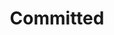 ---
title: "Committed"
type: "core"
tagline: "I do what I say I’ll do; people can count on me."
definitions:
  - title: "Determined"
    unsatisfactories:
      - "Apathetic in approach to tasks projects or work."
    needs:
      - "Sometimes hesitant and unenthusiastic in approach to tasks."
    meets:
      - "Starts and handles tasks promptly and efficiently."
    exceeds:
      - "Handles tasks and projects enthusiastically and tries repeatedly to overcome any obstacles."
    exceptionals:
      - "Enthusiastically approaches all tasks and refuses to be beaten by obstacles."
  - title: "Proactive"
    unsatisfactories:
      - "Rarely does any preparation for work."
      - "Fails to anticipate even the most obvious problems."
    needs:
      - "Poor preparation for tasks, needs to plan ahead more."
    meets:
      - "Identifies and communicates potential problems."
      - "Speaks up with ideas for new projects or changes in procedures."
    exceeds:
      - "Tries to correct a faulty procedure or practice."
      - "Tries to bring about improved procedures for work."
      - "Seeks to resolve problems before they even arise."
    exceptionals:
      - "Implements solutions to pressing organisational problems."
      - "Develops and makes recommendations concerning issues problems and opportunities."
  - title: "Highly productive"
    unsatisfactories:
      - "Lacks focus and easily distracted."
      - "Often fails to complete tasks."
    needs:
      - "Sometimes has trouble identifying the proper priority for their tasks."
    meets:
      - "Prioritises work well, stays focused on the task in hand."
      - "Usually achieves the desired goal."
    exceeds:
      - "Responds to most barriers, problems and challenges with a problem-solving attitude."
    exceptionals:
      - "Always gets the right things done at the right time."
      - "Always achieves the desired goals."
  - title: "Strives for quality"
    unsatisfactories:
      - "Slipshod and sloppy in work.  Does not adhere to agreed standards."
    needs:
      - "Sometimes doesn't double check details in work e.g. incorrect or incomplete addresses in database."
    meets:
      - "Has consistency of purpose, rarely changes quality of work to suit situational circumstances."
    exceeds:
      - "Takes pride in always getting it right, helping colleagues achieve the same high standards."
    exceptionals:
      - "Tracks systematic mistakes or lapses in quality."
      - "Develops and recommends corrective measures."
  - title: "Responsible and Dependable"
    unsatisfactories:
      - "Lacks punctuality.  Often late for work or meetings."
    needs:
      - "Doesn't always achieve agreed goals or objectives."
    meets:
      - "Works well without supervision."
      - "Achieves goals and objectives in a timely fashion."
    exceeds:
      - "Prepares in anticipation of likely situations."
      - "Achieves goals and objectives ahead of schedule."
    exceptionals:
      - "Handles unexpected situations without needing to refer to a supervisor."
      - "Understands the situations which should be referred upwards."
  - title: "Loyal"
    unsatisfactories:
      - "Leaves tasks undone knowing that colleagues will have to complete them."
    needs:
      - "Is sometimes disparaging or negative about colleagues in conversation."
    meets:
      - "Promotes the company to customers."
      - "Treats colleagues and customers with respect."
    exceeds:
      - "Sometimes puts the needs of the company ahead of self."
      - "Praises the work and efforts of colleagues where appropriate."
    exceptionals:
      - "Often puts the needs and interests of the company ahead of self."
---